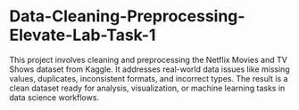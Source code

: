 # Data-Cleaning-Preprocessing-Elevate-Lab-Task-1
This project involves cleaning and preprocessing the Netflix Movies and TV Shows dataset from Kaggle. It addresses real-world data issues like missing values, duplicates, inconsistent formats, and incorrect types. The result is a clean dataset ready for analysis, visualization, or machine learning tasks in data science workflows.
